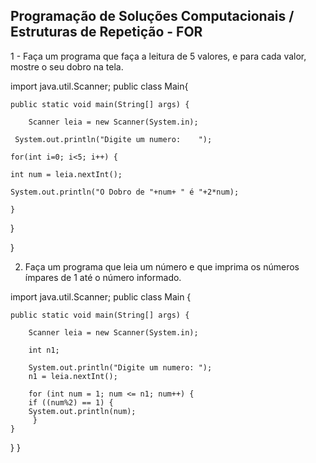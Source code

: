 ## Programação de Soluções Computacionais / Estruturas de Repetição - FOR


1 - Faça um programa que faça a leitura de 5 valores, e para cada valor, mostre o seu dobro na tela. 

import java.util.Scanner; 
public class Main{

	public static void main(String[] args) {
	    
	    Scanner leia = new Scanner(System.in);
     
     System.out.println("Digite um numero:    ");
	
    for(int i=0; i<5; i++) { 

	int num = leia.nextInt();
    
    System.out.println("O Dobro de "+num+ " é "+2*num);
	        	
	}
}

}

2. Faça um programa que leia um número e que imprima os números ímpares de 1 até o número informado. 

import java.util.Scanner;
public class Main {

	public static void main(String[] args) {
	    
	    Scanner leia = new Scanner(System.in);
	    
	    int n1;

        System.out.println("Digite um numero: ");
        n1 = leia.nextInt();

        for (int num = 1; num <= n1; num++) {
        if ((num%2) == 1) {
        System.out.println(num);
 	     }
	}
}
}
